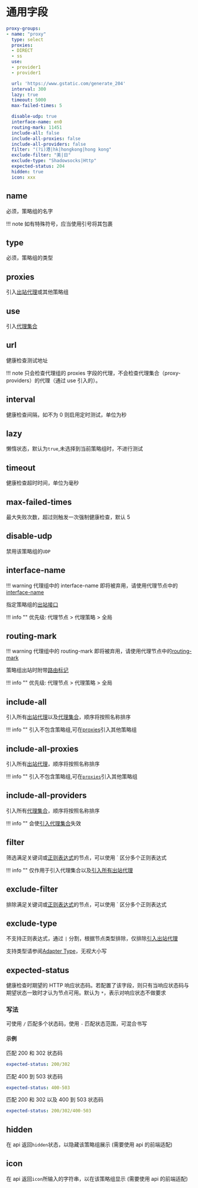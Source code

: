 # 通用字段

```{.yaml linenums="1"}
proxy-groups:
- name: "proxy"
  type: select
  proxies:
  - DIRECT
  - ss
  use:
  - provider1
  - provider1

  url: 'https://www.gstatic.com/generate_204'
  interval: 300
  lazy: true
  timeout: 5000
  max-failed-times: 5

  disable-udp: true
  interface-name: en0
  routing-mark: 11451
  include-all: false
  include-all-proxies: false
  include-all-providers: false
  filter: "(?i)港|hk|hongkong|hong kong"
  exclude-filter: "美|日"
  exclude-type: "Shadowsocks|Http"
  expected-status: 204
  hidden: true
  icon: xxx
```

## name

必须，策略组的名字

!!! note
    如有特殊符号，应当使用引号将其包裹

## type

必须，策略组的类型

## proxies

引入[出站代理](../proxies/index.md)或其他策略组

## use

引入[代理集合](../proxy-providers/index.md)

## url

健康检查测试地址

!!! note
    只会检查代理组的 proxies 字段的代理，不会检查代理集合（proxy-providers）的代理（通过 use 引入的）。

## interval

健康检查间隔，如不为 0 则启用定时测试，单位为秒

## lazy

懒惰状态，默认为`true`,未选择到当前策略组时，不进行测试

## timeout

健康检查超时时间，单位为毫秒

## max-failed-times

最大失败次数，超过则触发一次强制健康检查，默认 5

## disable-udp

禁用该策略组的`UDP`

## interface-name

!!! warning
    代理组中的 interface-name 即将被弃用，请使用代理节点中的[interface-name](../proxies/index.md#interface-name)

指定策略组的[出站接口](../general.md#_11)

!!! info ""
    优先级: 代理节点 > 代理策略 > 全局

## routing-mark

!!! warning
    代理组中的 routing-mark 即将被弃用，请使用代理节点中的[routing-mark](../proxies/index.md#routing-mark)

策略组出站时附带[路由标记](../general.md#_12)

!!! info ""
    优先级: 代理节点 > 代理策略 > 全局

## include-all

引入所有[出站代理](../proxies/index.md)以及[代理集合](../proxy-providers/index.md)，顺序将按照名称排序

!!! info ""
    引入不包含策略组,可在[proxies](./index.md#proxies)引入其他策略组

## include-all-proxies

引入所有[出站代理](../proxies/index.md)，顺序将按照名称排序

!!! info ""
    引入不包含策略组,可在[`proxies`](./index.md#proxies)引入其他策略组

## include-all-providers

引入所有[代理集合](../proxy-providers/index.md)，顺序将按照名称排序

!!! info ""
    会使[引入代理集合](./index.md#use)失效

## filter

筛选满足关键词或[正则表达式](https://github.com/ziishaned/learn-regex/blob/master/translations/README-cn.md)的节点，可以使用 ` 区分多个正则表达式

!!! info ""
    仅作用于引入代理集合以及[引入所有出站代理](./index.md#include-all-proxies)

## exclude-filter

排除满足关键词或[正则表达式](https://github.com/ziishaned/learn-regex/blob/master/translations/README-cn.md)的节点，可以使用 ` 区分多个正则表达式

## exclude-type

不支持正则表达式，通过 `|` 分割，根据节点类型排除，仅排除[引入出站代理](#proxies)

支持类型请参阅[Adapter Type](https://github.com/MetaCubeX/mihomo/blob/fbead56ec97ae93f904f4476df1741af718c9c2a/constant/adapters.go#L18-L45)，无视大小写

## expected-status

健康检查时期望的 HTTP 响应状态码。若配置了该字段，则只有当响应状态码与期望状态一致时才认为节点可用。默认为 `*`，表示对响应状态不做要求

### 写法

可使用 `/` 匹配多个状态码，使用 `-` 匹配状态范围，可混合书写

#### 示例

匹配 200 和 302 状态码

```{.yaml linenums="1"}
expected-status: 200/302
```

匹配 400 到 503 状态码

```{.yaml linenums="1"}
expected-status: 400-503
```

匹配 200 和 302 以及 400 到 503 状态码

```{.yaml linenums="1"}
expected-status: 200/302/400-503
```

## hidden

在 api 返回`hidden`状态，以隐藏该策略组展示 (需要使用 api 的前端适配)

## icon

在 api 返回`icon`所输入的字符串，以在该策略组显示 (需要使用 api 的前端适配)
